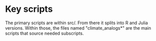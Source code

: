 # Key scripts

The primary scripts are within src/. From there it splits into R and Julia versions.
Within those, the files named "climate_analogs\*" are the main scripts that source needed subscripts.
